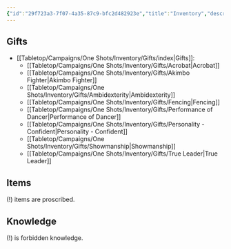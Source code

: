 ```yaml
---
{"id":"29f723a3-7f07-4a35-87c9-bfc2d482923e","title":"Inventory","description":"Inventory overview.","publish":true,"date_created":"Tuesday, May 28th 2024, 3:05:17 pm","date_modified":"Monday, October 14th 2024, 2:22:10 am","editing_lock":true,"live_preview":true,"cssclasses":["mado-heading"],"path":"Tabletop/Campaigns/One Shots/Inventory/index.md","permalink":"/tabletop/campaigns/one-shots/inventory/index/","PassFrontmatter":true}
---
```



## Gifts

- [[Tabletop/Campaigns/One Shots/Inventory/Gifts/index\|Gifts]]: 
    - [[Tabletop/Campaigns/One Shots/Inventory/Gifts/Acrobat\|Acrobat]]
    - [[Tabletop/Campaigns/One Shots/Inventory/Gifts/Akimbo Fighter\|Akimbo Fighter]]
    - [[Tabletop/Campaigns/One Shots/Inventory/Gifts/Ambidexterity\|Ambidexterity]]
    - [[Tabletop/Campaigns/One Shots/Inventory/Gifts/Fencing\|Fencing]]
    - [[Tabletop/Campaigns/One Shots/Inventory/Gifts/Performance of Dancer\|Performance of Dancer]]
    - [[Tabletop/Campaigns/One Shots/Inventory/Gifts/Personality - Confident\|Personality - Confident]]
    - [[Tabletop/Campaigns/One Shots/Inventory/Gifts/Showmanship\|Showmanship]]
    - [[Tabletop/Campaigns/One Shots/Inventory/Gifts/True Leader\|True Leader]]



## Items



(!) items are proscribed.

## Knowledge



(!) is forbidden knowledge.

